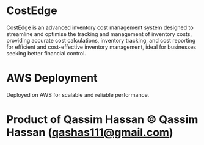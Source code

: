# CostEdge

CostEdge is an advanced inventory cost management system designed to streamline and optimise the tracking and management of inventory costs, providing accurate cost calculations, inventory tracking, and cost reporting for efficient and cost-effective inventory management, ideal for businesses seeking better financial control.


# AWS Deployment
Deployed on AWS for scalable and reliable performance.

# Product of Qassim Hassan © Qassim Hassan (qashas111@gmail.com)